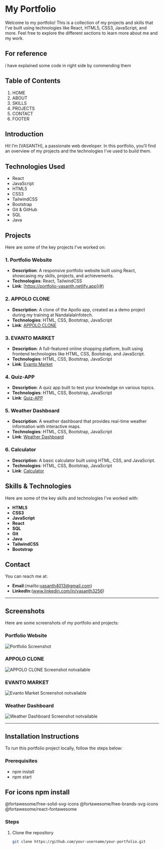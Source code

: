# My Portfolio

Welcome to my portfolio! This is a collection of my projects and skills that I've built using technologies like React, HTML5, CSS3, JavaScript, and more. Feel free to explore the different sections to learn more about me and my work.

## For reference 
i have explained some code in right side by commending them 

## Table of Contents
1. HOME
2. ABOUT
3. SKILLS
4. PROJECTS
5. CONTACT
6. FOOTER

## Introduction
Hi! I’m [VASANTH], a passionate web developer. In this portfolio, you’ll find an overview of my projects and the technologies I’ve used to build them.

## Technologies Used
- React
- JavaScript
- HTML5
- CSS3
- TailwindCSS
- Bootstrap
- Git & GitHub
- SQL
- Java

## Projects
Here are some of the key projects I've worked on:

### 1. **Portfolio Website**
- **Description**: A responsive portfolio website built using React, showcasing my skills, projects, and achievements.
- **Technologies**: React, TailwindCSS
- **Link**: [https://portfolio-vasanth.netlify.app](#)

### 2. **APPOLO CLONE**
- **Description**: A clone of the Apollo app, created as a demo project during my training at NandalalaInfotech.
- **Technologies**: HTML, CSS, Bootstrap, JavaScript
- **Link**: [APPOLO CLONE](#)

### 3. **EVANTO MARKET**
- **Description**: A full-featured online shopping platform, built using frontend technologies like HTML, CSS, Bootstrap, and JavaScript.
- **Technologies**: HTML, CSS, Bootstrap, JavaScript
- **Link**: [Evanto Market](#)

### 4. **Quiz-APP**
- **Description**: A quiz app built to test your knowledge on various topics.
- **Technologies**: HTML, CSS, Bootstrap, JavaScript
- **Link**: [Quiz-APP](#)

### 5. **Weather Dashboard**
- **Description**: A weather dashboard that provides real-time weather information with interactive maps.
- **Technologies**: HTML, CSS, Bootstrap, JavaScript
- **Link**: [Weather Dashboard](#)

### 6. **Calculator**
- **Description**: A basic calculator built using HTML, CSS, and JavaScript.
- **Technologies**: HTML, CSS, Bootstrap, JavaScript
- **Link**: [Calculator](#)

## Skills & Technologies
Here are some of the key skills and technologies I've worked with:

- **HTML5**
- **CSS3**
- **JavaScript**
- **React**
- **SQL**
- **Git**
- **Java**
- **TailwindCSS**
- **Bootstrap**

## Contact
You can reach me at:
- **Email**:(mailto:vasanth4013@gmail.com)
- **LinkedIn**:(www.linkedin.com/in/vasanth3256)

---

## Screenshots

Here are some screenshots of my portfolio and projects:

### Portfolio Website
![Portfolio Screenshot](./public/ASSTES/portfolio-screenshot.jpg)

### APPOLO CLONE
![APPOLO CLONE Screenshot](./public/images/apollo-clone-screenshot.jpg)
notvailable

### EVANTO MARKET
![Evanto Market Screenshot](./public/images/evanto-market-screenshot.jpg)
notvailable

### Weather Dashboard
![Weather Dashboard Screenshot](./public/images/weather-dashboard-screenshot.jpg)
notvailable

---

## Installation Instructions

To run this portfolio project locally, follow the steps below:

### Prerequisites
- npm install
- npm start

## For icons npm install
@fortawesome/free-solid-svg-icons
@fortawesome/free-brands-svg-icons
@fortawesome/react-fontawesome

### Steps
1. Clone the repository
   ```bash
   git clone https://github.com/your-username/your-portfolio.git
